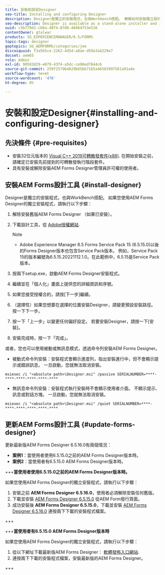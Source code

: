 ```yaml
---
title: 安裝和設定Designer
seo-title: Installing and configuring Designer
description: Designer是獨立的安裝程式，也與Workbench搭配。 瞭解如何安裝獨立設計工具。
seo-description: Designer is available as a stand-alone installer and is also bundled with Workbench. Learn how to install stand-alone Designer.
uuid: c5b779d1-cb6a-48f4-87d6-48464753e516
contentOwner: gtalwar
products: SG_EXPERIENCEMANAGER/6.5/FORMS
topic-tags: designer
geptopics: SG_AEMFORMS/categories/jee
discoiquuid: f3a5b5ce-2262-4d5d-a8ae-d59a3a4229e7
docset: aem65
role: Admin
exl-id: 90503d29-e079-43f4-a5dc-ce90ed7844c6
source-git-commit: 259f257964829b65bb71b5a46583997581a91a4e
workflow-type: tm+mt
source-wordcount: '476'
ht-degree: 0%

---
```


# 安裝和設定Designer{#installing-and-configuring-designer}

## 先決條件 {#pre-requisites}

* 安裝32位元版本的  [Visual C++ 2019可轉散發套件(x86)](https://learn.microsoft.com/en-us/cpp/windows/latest-supported-vc-redist?view=msvc-170). 在開始安裝之前，請確定已安裝先前提到的可轉散發執行階段套件。
* 具有安裝或解除安裝AEM Forms Designer管理員許可權的使用者。

## 安裝AEM Forms設計工具 {#install-designer}

Designer是獨立的安裝程式，也與WorkBench搭配。 如果您使用AEM Forms Designer的獨立安裝程式，請執行以下步驟：

1. 解除安裝舊版AEM Forms Designer （如果已安裝）。
1. 下載設計工具，從 [Adobe授權網站](https://licensing.adobe.com/).

   >[!NOTE]
   >
   > * Adobe Experience Manager 6.5 Forms Service Pack 15 (6.5.15.0)以後的Forms Designer版本也包含Service Pack版本。 例如，Service Pack 15的版本編號為6.5.15.20221112.1.0。在此範例中，6.5.15是Service Pack版本。

1. 按兩下setup.exe，啟動AEM Forms Designer安裝程式。
1. 繼續並在「個人化」畫面上提供您的詳細資訊和序號。
1. 如果您接受授權合約，請按[下一步]繼續。
1. （選擇性）如果您想要在選擇的位置安裝Designer，請變更預設安裝路徑。 按一下下一步。
1. 按一下「上一步」以變更任何偏好設定。 若要安裝Designer，請按一下[安裝]。
1. 安裝完成時，按一下「完成」。

或者，您也可以使用被動或無訊息模式，透過命令列安裝AEM Forms Designer。

* 被動式命令列安裝：安裝程式會顯示進度列，指出安裝進行中，但不會顯示提示或錯誤訊息。 一旦啟動，您就無法取消安裝。

```shell
msiexec /i "<absolute path>\Designer.msi" /passive SERIALNUMBER=****-****-****-****-****-****
```

* 無訊息命令列安裝：安裝程式執行安裝時不會顯示使用者介面。 不顯示提示、訊息或對話方塊。 一旦啟動，您就無法取消安裝。

```shell
msiexec /i "<absolute path>\Designer.msi" /quiet SERIALNUMBER=****-****-****-****-****-****
```

## 更新AEM Forms設計工具 {#update-forms-designer}

更新最新版AEM Forms Designer 6.5.16.0有兩個情況：

* **案例1**：當使用者使用6.5.15.0之前的AEM Forms Designer版本時。
* **案例2**：當使用者有6.5.15.0 AEM Forms Designer版本時。

+++**當使用者使用6.5.15.0之前的AEM Forms Designer版本時。**

如果您使用AEM Forms Designer的獨立安裝程式，請執行以下步驟：

1. 安裝之前 **AEM Forms Designer 6.5.16.0**，使用者必須解除安裝任何舊版。
1. 下載並安裝 [AEM Forms Designer 6.5.15.0](https://experienceleague.adobe.com/docs/experience-manager-release-information/aem-release-updates/forms-updates/aem-forms-releases.html) 從AEM Form發行頁面。
1. 成功安裝後 **AEM Forms Designer 6.5.15.0**，下載並安裝 [AEM Forms Designer 6.5.16.0](https://experienceleague.adobe.com/docs/experience-manager-release-information/aem-release-updates/forms-updates/aem-forms-releases.html) 連按兩下下載的安裝程式檔案。

+++

+++**當使用者有6.5.15.0 AEM Forms Designer版本時**

如果您使用AEM Forms Designer的獨立安裝程式，請執行以下步驟：
1. 從以下網址下載最新版AEM Forms Designer： [軟體發佈入口網站](https://experienceleague.adobe.com/docs/experience-manager-release-information/aem-release-updates/forms-updates/aem-forms-releases.html).
1. 連按兩下下載的安裝程式檔案，安裝最新版的AEM Forms Designer。

+++